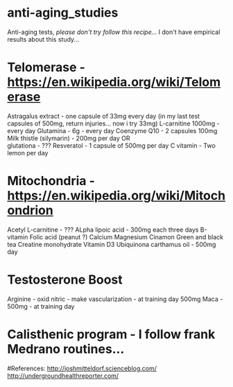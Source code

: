 # anti-aging_studies
Anti-aging tests,  *please don't try follow this recipe...*
I don't have empirical results about this study...

# Telomerase - https://en.wikipedia.org/wiki/Telomerase

Astragalus extract  - one capsule of 33mg every day (in my last test capsules of 500mg, return injuries... now i try 33mg)
L-carnitine 1000mg - every day
Glutamina - 6g - every day
Coenzyme Q10 - 2 capsules 100mg
Milk thistle (silymarin) - 200mg per day  OR  
glutationa - ???
Resveratol - 1 capsule of 500mg per day
C vitamin - Two lemon per day

# Mitochondria - https://en.wikipedia.org/wiki/Mitochondrion

Acetyl L-carnitine - ???
ALpha lipoic acid - 300mg each three days
B-vitamin
Folic acid (peanut ?)
Calcium 
Magnesium
Cinamon
Green and black tea
Creatine monohydrate
Vitamin D3
Ubiquinona
carthamus oil - 500mg day

# Testosterone Boost
Arginine - oxid nitric - make vascularization -  at training day 500mg
Maca - 500mg - at training day 

# Calisthenic program - I follow frank Medrano routines...

#References:
http://joshmitteldorf.scienceblog.com/
http://undergroundhealthreporter.com/

